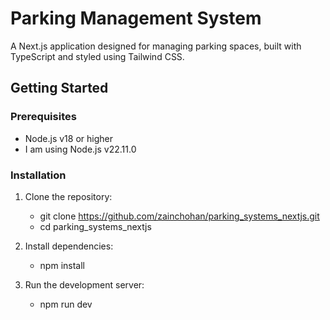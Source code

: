 # Parking Management System
A Next.js application designed for managing parking spaces, built with TypeScript and styled using Tailwind CSS.

## Getting Started

### Prerequisites

- Node.js v18 or higher
- I am using Node.js v22.11.0

### Installation

1. Clone the repository:
    - git clone https://github.com/zainchohan/parking_systems_nextjs.git
    - cd parking_systems_nextjs

2. Install dependencies:
    - npm install
    
3. Run the development server:
    - npm run dev
  